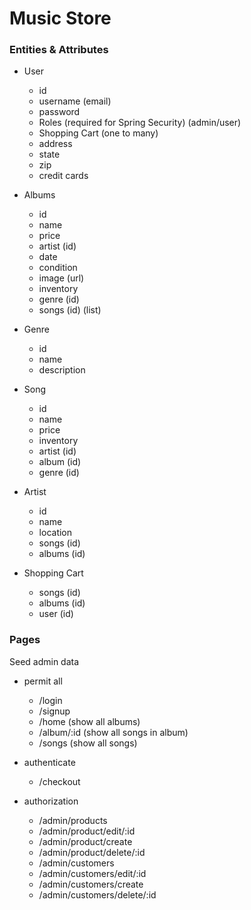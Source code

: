 # Music Store

### Entities & Attributes
- User
    - id
    - username (email)
    - password
    - Roles (required for Spring Security) (admin/user)
    - Shopping Cart (one to many)
    - address
    - state
    - zip
    - credit cards

- Albums
    - id
    - name
    - price
    - artist (id)
    - date
    - condition
    - image (url)
    - inventory
    - genre (id)
    - songs (id) (list)

- Genre
    - id
    - name
    - description

- Song
    - id
    - name
    - price
    - inventory
    - artist (id)
    - album (id)
    - genre (id)

- Artist
    - id
    - name
    - location
    - songs (id)
    - albums (id)

- Shopping Cart
    - songs (id)
    - albums (id)
    - user (id)

### Pages

Seed admin data

- permit all
    - /login
    - /signup
    - /home (show all albums)
    - /album/:id (show all songs in album)
    - /songs (show all songs)

- authenticate
    - /checkout

- authorization
    - /admin/products
    - /admin/product/edit/:id
    - /admin/product/create
    - /admin/product/delete/:id
    - /admin/customers
    - /admin/customers/edit/:id
    - /admin/customers/create
    - /admin/customers/delete/:id
